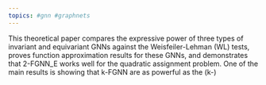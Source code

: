 ```yaml
---
topics: #gnn #graphnets 
---
```


This theoretical paper compares the expressive power of three types of invariant and equivariant GNNs against the Weisfeiler-Lehman (WL) tests, proves function approximation results for these GNNs, and demonstrates that 2-FGNN\_E works well for the quadratic assignment problem.  One of the main results is showing that k-FGNN are as powerful as the (k-)